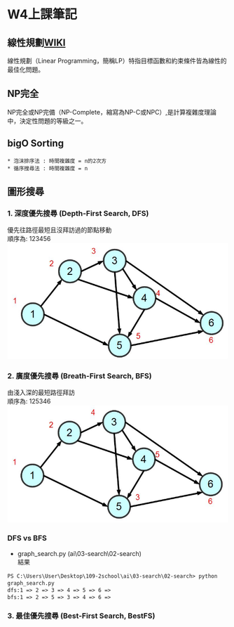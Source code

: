 # W4上課筆記
## 線性規劃[WIKI](https://zh.wikipedia.org/wiki/%E7%BA%BF%E6%80%A7%E8%A7%84%E5%88%92)
線性規劃（Linear Programming，簡稱LP）特指目標函數和約束條件皆為線性的最佳化問題。

## NP完全
NP完全或NP完備（NP-Complete，縮寫為NP-C或NPC）,是計算複雜度理論中，決定性問題的等級之一。

## bigO Sorting
    * 泡沫排序法 : 時間複雜度 = n的2次方
    * 循序搜尋法 : 時間複雜度 = n

## 圖形搜尋
### 1. 深度優先搜尋 (Depth-First Search, DFS)
優先往路徑最短且沒拜訪過的節點移動  
順序為: 123456
![圖、深度優先搜尋的順序](img/dfs.jpg)
### 2. 廣度優先搜尋 (Breath-First Search, BFS)
由淺入深的最短路徑拜訪  
順序為: 125346
![圖、深度優先搜尋的順序](img/bfs.jpg)

### DFS vs BFS
* graph_search.py (ai\03-search\02-search)  
結果
```
PS C:\Users\User\Desktop\109-2school\ai\03-search\02-search> python graph_search.py
dfs:1 => 2 => 3 => 4 => 5 => 6 => 
bfs:1 => 2 => 5 => 3 => 4 => 6 => 
```
### 3. 最佳優先搜尋 (Best-First Search, BestFS) 